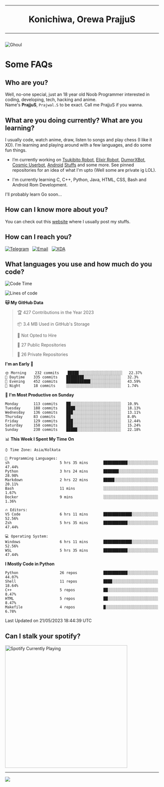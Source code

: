 <h1 align="center"><hr>Konichiwa, Orewa PrajjuS<hr></h1>


<img src="https://telegra.ph/file/6041d22c64479ee5ff802.jpg" alt="Ghoul"/>


<h1>Some FAQs</h1>


<h2>Who are you?</h2>

Well, no-one special, just an 18 year old Noob Programmer interested in coding, developing, tech, hacking and anime.
<br>
Name's <b>PrajjuS</b>, <code>Prajwal.S</code> to be exact. Call me PrajjuS if you wanna.


<h2>What are you doing currently? What are you learning?</h2>

I usually code, watch anime, draw, listen to songs and play chess (I like it XD). I'm learning and playing around with a few languages, and do some fun things.

- I’m currently working on <a href="Https://t.me/PrajjuSAssistantBot">Tsukibito Robot</a>, <a href="https://t.me/projectelixir_bot">Elixir Robot</a>, <a href="https://t.me/DumprXBot">DumprXBot</a>, <a href="https://github.com/SkyLab-Devs/CosmicUserbot">Cosmic Userbot</a>, <a href="https://github.com/Noob-OS">Android</a> <a href="https://github.com/PrajjuS/device_xiaomi_vince">Stuffs</a> and some more. See pinned repositories for an idea of what I'm upto (Well some are private ig LOL).

- I'm currently learning C, C++, Python, Java, HTML, CSS, Bash and Android Rom Development.

I'll probably learn Go soon...


<h2>How can I know more about you?</h2>

You can check out this <a href="https://prajjus.site">website</a> where I usually post my stuffs.


<h2>How can I reach you?</h2>

<a href="https://t.me/PrajjuS"><img src="https://img.shields.io/badge/PrajjuS-2CA5E0?style=flat-square&logo=telegram&logoColor=white" alt="Telegram"/></a>&nbsp;&nbsp;&nbsp;<a href="theprajjus@gmail.com"><img src="https://img.shields.io/badge/theprajjus@gmail.com-D14836?style=flat-square&logo=gmail&logoColor=white" alt="Email"/></a>&nbsp;&nbsp;&nbsp;<a href="https://forum.xda-developers.com/m/prajjus.10388799/"><img src="https://img.shields.io/badge/PrajjuS-F59714?style=flat-square&logo=xda-developers&logoColor=white" alt="XDA"/></a>


<h2>What languages you use and how much do you code?</h2>

<!--START_SECTION:waka-->
![Code Time](http://img.shields.io/badge/Code%20Time-332%20hrs%2059%20mins-blue)

![Lines of code](https://img.shields.io/badge/From%20Hello%20World%20I%27ve%20Written-38%20Thousand%20lines%20of%20code-blue)

**🐱 My GitHub Data** 

> 🏆 427 Contributions in the Year 2023
 > 
> 📦 3.4 MB Used in GitHub's Storage 
 > 
> 🚫 Not Opted to Hire
 > 
> 📜 27 Public Repositories 
 > 
> 🔑 26 Private Repositories  
 > 
**I'm an Early 🐤** 

```text
🌞 Morning    232 commits    █████░░░░░░░░░░░░░░░░░░░░   22.37% 
🌆 Daytime    335 commits    ████████░░░░░░░░░░░░░░░░░   32.3% 
🌃 Evening    452 commits    ███████████░░░░░░░░░░░░░░   43.59% 
🌙 Night      18 commits     ░░░░░░░░░░░░░░░░░░░░░░░░░   1.74%

```
📅 **I'm Most Productive on Sunday** 

```text
Monday       113 commits    ██░░░░░░░░░░░░░░░░░░░░░░░   10.9% 
Tuesday      188 commits    ████░░░░░░░░░░░░░░░░░░░░░   18.13% 
Wednesday    136 commits    ███░░░░░░░░░░░░░░░░░░░░░░   13.11% 
Thursday     83 commits     ██░░░░░░░░░░░░░░░░░░░░░░░   8.0% 
Friday       129 commits    ███░░░░░░░░░░░░░░░░░░░░░░   12.44% 
Saturday     158 commits    ███░░░░░░░░░░░░░░░░░░░░░░   15.24% 
Sunday       230 commits    █████░░░░░░░░░░░░░░░░░░░░   22.18%

```


📊 **This Week I Spent My Time On** 

```text
⌚︎ Time Zone: Asia/Kolkata

💬 Programming Languages: 
sh                       5 hrs 35 mins       ███████████░░░░░░░░░░░░░░   47.44% 
Python                   3 hrs 24 mins       ███████░░░░░░░░░░░░░░░░░░   28.98% 
Markdown                 2 hrs 22 mins       █████░░░░░░░░░░░░░░░░░░░░   20.11% 
Bash                     11 mins             ░░░░░░░░░░░░░░░░░░░░░░░░░   1.67% 
Docker                   9 mins              ░░░░░░░░░░░░░░░░░░░░░░░░░   1.36%

🔥 Editors: 
VS Code                  6 hrs 11 mins       █████████████░░░░░░░░░░░░   52.56% 
Zsh                      5 hrs 35 mins       ███████████░░░░░░░░░░░░░░   47.44%

💻 Operating System: 
Windows                  6 hrs 11 mins       █████████████░░░░░░░░░░░░   52.56% 
WSL                      5 hrs 35 mins       ███████████░░░░░░░░░░░░░░   47.44%

```

**I Mostly Code in Python** 

```text
Python                   26 repos            ███████████░░░░░░░░░░░░░░   44.07% 
Shell                    11 repos            ████░░░░░░░░░░░░░░░░░░░░░   18.64% 
C++                      5 repos             ██░░░░░░░░░░░░░░░░░░░░░░░   8.47% 
HTML                     5 repos             ██░░░░░░░░░░░░░░░░░░░░░░░   8.47% 
Makefile                 4 repos             █░░░░░░░░░░░░░░░░░░░░░░░░   6.78%

```



 Last Updated on 21/05/2023 18:44:39 UTC
<!--END_SECTION:waka-->


<h2>Can I stalk your spotify?</h2>

<a href="https://open.spotify.com/user/cotgk31v4nhw20gs5adb29jq5"><img src="https://spotify-readme-prajjus.vercel.app/api?theme=dark&rainbow=true" alt="Spotify Currently Playing" width="400px"/></a>


<hr>


<img src="https://komarev.com/ghpvc/?username=prajjus&label=Profile%20Views&color=000000&style=flat">
